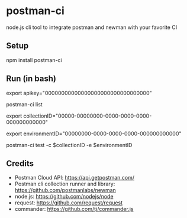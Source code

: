 # postman-ci

node.js cli tool to integrate postman and newman with your favorite CI

## Setup

npm install postman-ci

## Run (in bash)

export apikey="00000000000000000000000000000000"

postman-ci list

export collectionID="00000-00000000-0000-0000-0000-000000000000"

export environmentID="00000000-0000-0000-0000-000000000000"

postman-ci test -c $collectionID -e $environmentID

## Credits

- Postman Cloud API: <https://api.getpostman.com/>
- Postman cli collection runner and library: <https://github.com/postmanlabs/newman>
- node.js: <https://github.com/nodejs/node>
- request: <https://github.com/request/request>
- commander: <https://github.com/tj/commander.js>
